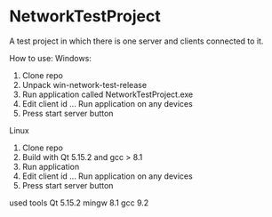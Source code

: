# NetworkTestProject

A test project in which there is one server and clients connected to it.

How to use:
Windows:
1) Clone repo
2) Unpack win-network-test-release
3) Run application called NetworkTestProject.exe
4) Edit client id
... Run application on any devices
3) Press start server button 

Linux
1) Clone repo
2) Build with Qt 5.15.2 and gcc > 8.1
3) Run application
4) Edit client id
... Run application on any devices
3) Press start server button 

used tools
Qt 5.15.2
mingw 8.1
gcc 9.2
